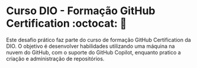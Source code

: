 # Curso DIO - Formação GitHub Certification :octocat: 🔐

Este desafio prático faz parte do curso de formação GitHub Certification da DIO. O objetivo é desenvolver habilidades utilizando uma máquina na nuvem do GitHub, com o suporte do GitHub Copilot, enquanto pratico a criação e administração de repositórios.
